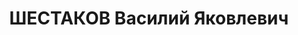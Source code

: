---
title: ШЕСТАКОВ Василий Яковлевич
description: '1892 року народження, м. Горлівка Донецької області, росіянин, освіта
  початкова, член ВКП(б). Голова облради "Осовіахіму". Проживав: м. Харків Харківської
  області, вул. Садова, буд. №11, кв. 22.

  Заарештований 20 жовтня 1937 року. Військовою колегією Верховного Суду СРСР 7 січня
  1938 року засуджений до розстрілу з конфіскацією майна. Вирок приведений до виконання
  8 січня 1938 року у м. Харкові.

  Реабілітований у 1958 році.'
---